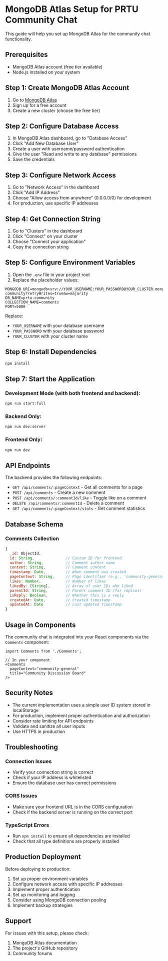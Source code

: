 # MongoDB Atlas Setup for PRTU Community Chat

This guide will help you set up MongoDB Atlas for the community chat functionality.

## Prerequisites

- MongoDB Atlas account (free tier available)
- Node.js installed on your system

## Step 1: Create MongoDB Atlas Account

1. Go to [MongoDB Atlas](https://cloud.mongodb.com/)
2. Sign up for a free account
3. Create a new cluster (choose the free tier)

## Step 2: Configure Database Access

1. In MongoDB Atlas dashboard, go to "Database Access"
2. Click "Add New Database User"
3. Create a user with username/password authentication
4. Give the user "Read and write to any database" permissions
5. Save the credentials

## Step 3: Configure Network Access

1. Go to "Network Access" in the dashboard
2. Click "Add IP Address"
3. Choose "Allow access from anywhere" (0.0.0.0/0) for development
4. For production, use specific IP addresses

## Step 4: Get Connection String

1. Go to "Clusters" in the dashboard
2. Click "Connect" on your cluster
3. Choose "Connect your application"
4. Copy the connection string

## Step 5: Configure Environment Variables

1. Open the `.env` file in your project root
2. Replace the placeholder values:

```env
MONGODB_URI=mongodb+srv://YOUR_USERNAME:YOUR_PASSWORD@YOUR_CLUSTER.mongodb.net/prtu-community?retryWrites=true&w=majority
DB_NAME=prtu-community
COLLECTION_NAME=comments
PORT=5000
```

Replace:
- `YOUR_USERNAME` with your database username
- `YOUR_PASSWORD` with your database password
- `YOUR_CLUSTER` with your cluster name

## Step 6: Install Dependencies

```bash
npm install
```

## Step 7: Start the Application

### Development Mode (with both frontend and backend):
```bash
npm run start:full
```

### Backend Only:
```bash
npm run dev:server
```

### Frontend Only:
```bash
npm run dev
```

## API Endpoints

The backend provides the following endpoints:

- `GET /api/comments/:pageContext` - Get all comments for a page
- `POST /api/comments` - Create a new comment
- `POST /api/comments/:commentId/like` - Toggle like on a comment
- `DELETE /api/comments/:commentId` - Delete a comment
- `GET /api/comments/:pageContext/stats` - Get comment statistics

## Database Schema

### Comments Collection

```javascript
{
  _id: ObjectId,
  id: String,              // Custom ID for frontend
  author: String,          // Comment author name
  content: String,         // Comment content
  timestamp: Date,         // When comment was created
  pageContext: String,     // Page identifier (e.g., 'community-general')
  likes: Number,           // Number of likes
  likedBy: [String],       // Array of user IDs who liked
  parentId: String,        // Parent comment ID (for replies)
  isReply: Boolean,        // Whether this is a reply
  createdAt: Date,         // Created timestamp
  updatedAt: Date          // Last updated timestamp
}
```

## Usage in Components

The community chat is integrated into your React components via the `Comments` component:

```tsx
import Comments from './Comments';

// In your component
<Comments 
  pageContext="community-general" 
  title="Community Discussion Board"
/>
```

## Security Notes

- The current implementation uses a simple user ID system stored in localStorage
- For production, implement proper authentication and authorization
- Consider rate limiting for API endpoints
- Validate and sanitize all user inputs
- Use HTTPS in production

## Troubleshooting

### Connection Issues
- Verify your connection string is correct
- Check if your IP address is whitelisted
- Ensure the database user has correct permissions

### CORS Issues
- Make sure your frontend URL is in the CORS configuration
- Check if the backend server is running on the correct port

### TypeScript Errors
- Run `npm install` to ensure all dependencies are installed
- Check that all type definitions are properly installed

## Production Deployment

Before deploying to production:

1. Set up proper environment variables
2. Configure network access with specific IP addresses
3. Implement proper authentication
4. Set up monitoring and logging
5. Consider using MongoDB connection pooling
6. Implement backup strategies

## Support

For issues with this setup, please check:
1. MongoDB Atlas documentation
2. The project's GitHub repository
3. Community forums
